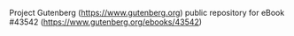Project Gutenberg (https://www.gutenberg.org) public repository for eBook #43542 (https://www.gutenberg.org/ebooks/43542)
